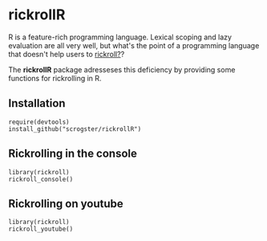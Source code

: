 # rickrollR

R is a feature-rich programming language. Lexical scoping and lazy evaluation are all very  well, but what's the point of a programming language that doesn't help users to [rickroll?](https://en.wikipedia.org/wiki/Rickrolling)?

The __rickrollR__ package adresseses this deficiency by providing some functions for rickrolling in R.

## Installation

```
require(devtools)
install_github("scrogster/rickrollR")
```

## Rickrolling in the console

```
library(rickroll)
rickroll_console()
```

## Rickrolling on youtube

```
library(rickroll)
rickroll_youtube()
```
